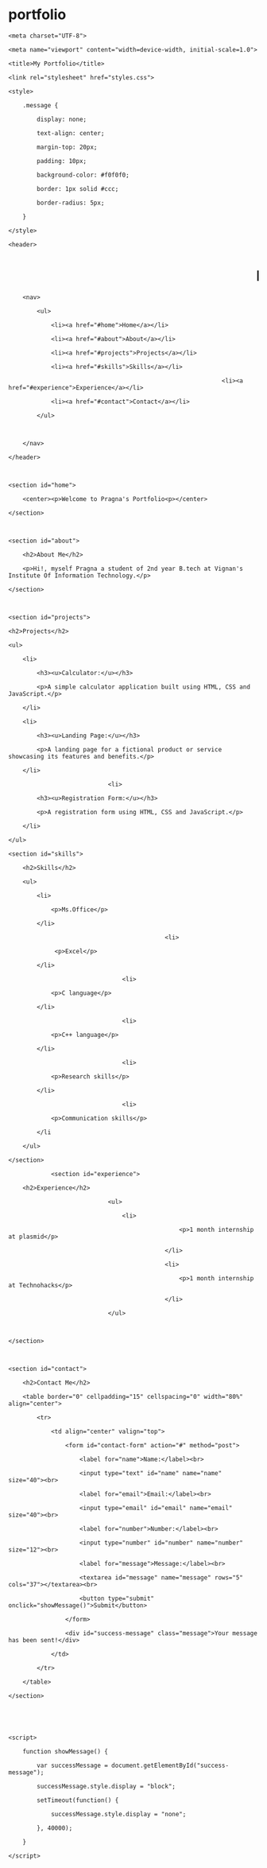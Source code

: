 # portfolio

<!DOCTYPE html>

<html lang="en">

<head>

    <meta charset="UTF-8">

    <meta name="viewport" content="width=device-width, initial-scale=1.0">

    <title>My Portfolio</title>

    <link rel="stylesheet" href="styles.css">

    <style>

        .message {

            display: none;

            text-align: center;

            margin-top: 20px;

            padding: 10px;

            background-color: #f0f0f0;

            border: 1px solid #ccc;

            border-radius: 5px;

        }

    </style>

</head>

<body>

    <header>

       

<h1 style="text-align:center;"><marquee behavior="scroll" direction="left" scrollamount="12">My Portfolio</marquee></h1>

        <nav>

            <ul>

                <li><a href="#home">Home</a></li>

                <li><a href="#about">About</a></li>

                <li><a href="#projects">Projects</a></li>

                <li><a href="#skills">Skills</a></li>

                                                                <li><a href="#experience">Experience</a></li>

                <li><a href="#contact">Contact</a></li>

            </ul>

                                               

        </nav>

    </header>

 

    <section id="home">

        <center><p>Welcome to Pragna's Portfolio<p></center>

    </section>

 

    <section id="about">

        <h2>About Me</h2>

        <p>Hi!, myself Pragna a student of 2nd year B.tech at Vignan's Institute Of Information Technology.</p>

    </section>

 

    <section id="projects">

    <h2>Projects</h2>

    <ul>

        <li>

            <h3><u>Calculator:</u></h3>

            <p>A simple calculator application built using HTML, CSS and JavaScript.</p>

        </li>

        <li>

            <h3><u>Landing Page:</u></h3>

            <p>A landing page for a fictional product or service showcasing its features and benefits.</p>

        </li>

                                <li>

            <h3><u>Registration Form:</u></h3>

            <p>A registration form using HTML, CSS and JavaScript.</p>

        </li>

    </ul>

</section>

 

 

    <section id="skills">

        <h2>Skills</h2>

        <ul>

            <li>

                <p>Ms.Office</p>

            </li>

                                                <li>

                 <p>Excel</p>

            </li>

                                    <li>

                <p>C language</p>

            </li>

                                    <li>

                <p>C++ language</p>

            </li>

                                    <li>

                <p>Research skills</p>

            </li>

                                    <li>

                <p>Communication skills</p>

            </li

        </ul>

    </section>

                <section id="experience">

        <h2>Experience</h2>

                                <ul>

                                    <li>

                                                    <p>1 month internship at plasmid</p>

                                                </li>

                                                <li>

                                                    <p>1 month internship at Technohacks</p>

                                                </li>

                                </ul>

      

    </section>

 

    <section id="contact">

        <h2>Contact Me</h2>

        <table border="0" cellpadding="15" cellspacing="0" width="80%" align="center">

            <tr>

                <td align="center" valign="top">

                    <form id="contact-form" action="#" method="post">

                        <label for="name">Name:</label><br>

                        <input type="text" id="name" name="name" size="40"><br>

                        <label for="email">Email:</label><br>

                        <input type="email" id="email" name="email" size="40"><br>

                        <label for="number">Number:</label><br>

                        <input type="number" id="number" name="number" size="12"><br>

                        <label for="message">Message:</label><br>

                        <textarea id="message" name="message" rows="5" cols="37"></textarea><br>

                        <button type="submit" onclick="showMessage()">Submit</button>

                    </form>

                    <div id="success-message" class="message">Your message has been sent!</div>

                </td>

            </tr>

        </table>

    </section>

 

  

    <script>

        function showMessage() {

            var successMessage = document.getElementById("success-message");

            successMessage.style.display = "block";

            setTimeout(function() {

                successMessage.style.display = "none";

            }, 40000);

        }

    </script>

</body>
</html>
